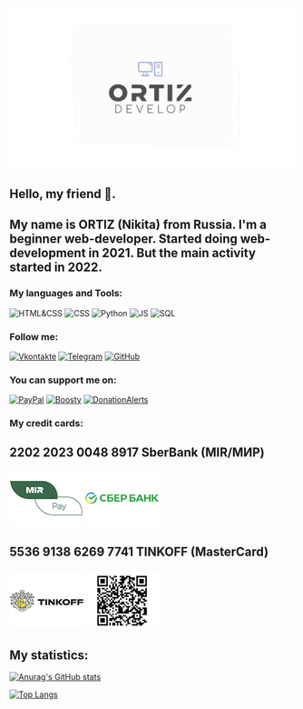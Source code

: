![Header](https://github.com/AidenOrtiz/AidenOrtiz/blob/main/assets/TOP2.jpg)

## Hello, my friend 🤗. 

## My name is ORTIZ (Nikita) from Russia. I'm a beginner web-developer. Started doing web-development in 2021. But the main activity started in 2022.


### My languages and Tools:

![HTML&CSS](https://img.shields.io/badge/HTML-4F4F4F?style=for-the-badge&logo=html5)
![CSS](https://img.shields.io/badge/CSS-4F4F4F?style=for-the-badge&logo=css3)
![Python](https://img.shields.io/badge/Python-4F4F4F?style=for-the-badge&logo=python)
![JS](https://img.shields.io/badge/javascript-4F4F4F?style=for-the-badge&logo=javascript)
![SQL](https://img.shields.io/badge/SQL-4F4F4F?style=for-the-badge&logo=mysql)



### Follow me:

[![Vkontakte](https://img.shields.io/badge/VKONTAKTE-4F4F4F?style=for-the-badge&logo=VK&logoColor=567BAE)](https://vk.com/undisputed.ortiz)
[![Telegram](https://img.shields.io/badge/Telegram-4F4F4F?style=for-the-badge&logo=telegram&logoColor=567BAE)](https://t.me/aiden_ortiz)
[![GitHub](https://img.shields.io/badge/Github-4F4F4F?style=for-the-badge&logo=github&logoColor=)](https://github.com/AidenOrtiz)



### You can support me on:

[![PayPal](https://img.shields.io/badge/PayPal-4F4F4F?style=for-the-badge&logo=paypal&logoColor=)](https://www.paypal.com/paypalme/AidenOrtiz944)
[![Boosty](https://img.shields.io/badge/Boosty-4F4F4F?style=for-the-badge&logo=boost&logoColor=)](https://boosty.to/ortiz)
[![DonationAlerts](https://img.shields.io/badge/DonationAlerts-4F4F4F?style=for-the-badge&logo=donate&logoColor=)](https://www.donationalerts.com/r/aidenortiz)

### My credit cards: 
## 2202 2023 0048 8917 SberBank (MIR/МИР) 
![MirPay](https://github.com/AidenOrtiz/AidenOrtiz/blob/main/assets/mir-pay.png) ![Sber](https://github.com/AidenOrtiz/AidenOrtiz/blob/main/assets/sber.png)

## 5536 9138 6269 7741 TINKOFF (MasterCard)
### ![TINKOFF](https://github.com/AidenOrtiz/AidenOrtiz/blob/main/assets/tinkoff.png) ![TINKOFF-QR](https://github.com/AidenOrtiz/AidenOrtiz/blob/main/assets/tinkoff-qr.png)

## My statistics:

[![Anurag's GitHub stats](https://github-readme-stats.vercel.app/api?username=AidenOrtiz&theme=react&show_icons=true)](https://github.com/anuraghazra/github-readme-stats)

[![Top Langs](https://github-readme-stats.vercel.app/api/top-langs/?username=AidenOrtiz&layout=compact)](https://github.com/AidenOrtiz)
